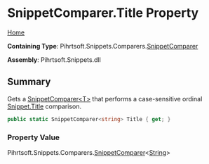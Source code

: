# SnippetComparer\.Title Property

[Home](../../../../../README.md)

**Containing Type**: Pihrtsoft\.Snippets\.Comparers\.[SnippetComparer](../README.md)

**Assembly**: Pihrtsoft\.Snippets\.dll

## Summary

Gets a [SnippetComparer\<T>](../../SnippetComparer-1/README.md) that performs a case\-sensitive ordinal [Snippet.Title](../../../Snippet/Title/README.md) comparison\.

```csharp
public static SnippetComparer<string> Title { get; }
```

### Property Value

Pihrtsoft\.Snippets\.Comparers\.[SnippetComparer](../../SnippetComparer-1/README.md)\<[String](https://docs.microsoft.com/en-us/dotnet/api/system.string)>

